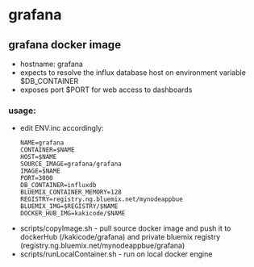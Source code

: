 # grafana
## grafana docker image

- hostname: grafana
- expects to resolve the influx database host on environment variable $DB_CONTAINER
- exposes port $PORT for web access to dashboards

### usage:

- edit ENV.inc accordingly:
  ```
  NAME=grafana
  CONTAINER=$NAME
  HOST=$NAME
  SOURCE_IMAGE=grafana/grafana
  IMAGE=$NAME
  PORT=3000
  DB_CONTAINER=influxdb
  BLUEMIX_CONTAINER_MEMORY=128
  REGISTRY=registry.ng.bluemix.net/mynodeappbue
  BLUEMIX_IMG=$REGISTRY/$NAME
  DOCKER_HUB_IMG=kakicode/$NAME
  ```
- scripts/copyImage.sh - pull source docker image and push it to dockerHub (/kakicode/grafana) and private bluemix registry (registry.ng.bluemix.net/mynodeappbue/grafana)
- scripts/runLocalContainer.sh - run on local docker engine
